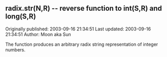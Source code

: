## radix.str(N,R) -- reverse function to int(S,R) and long(S,R) 
Originally published: 2003-09-16 21:34:51 
Last updated: 2003-09-16 21:34:51 
Author: Moon aka Sun 
 
The function produces an arbitrary radix string representation of integer numbers.